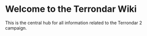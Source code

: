 # Welcome to the Terrondar Wiki

This is the central hub for all information related to the Terrondar 2 campaign.

